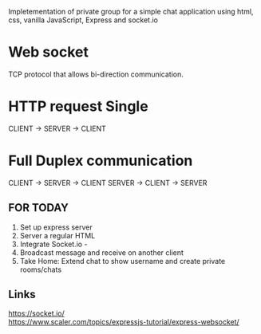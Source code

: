 Impletementation of private group for a simple chat application using html, css, vanilla JavaScript, Express and socket.io

# Web socket

TCP protocol that allows bi-direction communication.

# HTTP request Single

CLIENT -> SERVER -> CLIENT

# Full Duplex communication

CLIENT -> SERVER -> CLIENT
SERVER -> CLIENT -> SERVER

## FOR TODAY

1. Set up express server
2. Server a regular HTML
3. Integrate Socket.io -
4. Broadcast message and receive on another client
5. Take Home: Extend chat to show username and create private rooms/chats

## Links

https://socket.io/  
https://www.scaler.com/topics/expressjs-tutorial/express-websocket/
